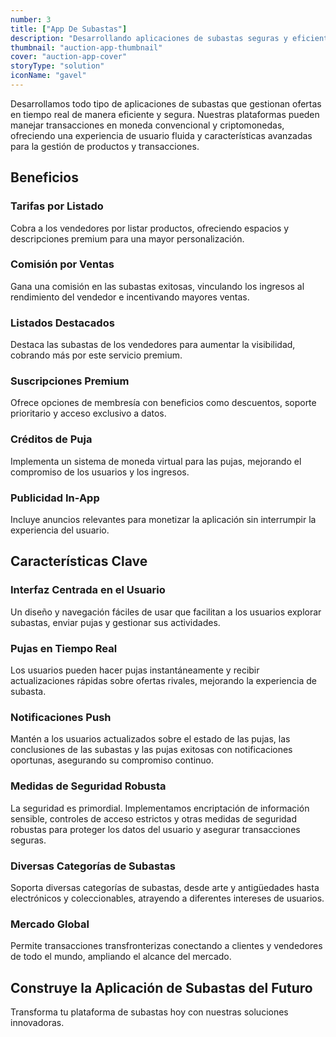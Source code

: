 ```yaml
---
number: 3
title: ["App De Subastas"]
description: "Desarrollando aplicaciones de subastas seguras y eficientes que manejan transacciones en moneda convencional y criptomonedas."
thumbnail: "auction-app-thumbnail"
cover: "auction-app-cover"
storyType: "solution"
iconName: "gavel"
---
```


Desarrollamos todo tipo de aplicaciones de subastas que gestionan ofertas en tiempo real de manera eficiente y segura. Nuestras plataformas pueden manejar transacciones en moneda convencional y criptomonedas, ofreciendo una experiencia de usuario fluida y características avanzadas para la gestión de productos y transacciones.

## Beneficios

### Tarifas por Listado

Cobra a los vendedores por listar productos, ofreciendo espacios y descripciones premium para una mayor personalización.

### Comisión por Ventas

Gana una comisión en las subastas exitosas, vinculando los ingresos al rendimiento del vendedor e incentivando mayores ventas.

### Listados Destacados

Destaca las subastas de los vendedores para aumentar la visibilidad, cobrando más por este servicio premium.

### Suscripciones Premium

Ofrece opciones de membresía con beneficios como descuentos, soporte prioritario y acceso exclusivo a datos.

### Créditos de Puja

Implementa un sistema de moneda virtual para las pujas, mejorando el compromiso de los usuarios y los ingresos.

### Publicidad In-App

Incluye anuncios relevantes para monetizar la aplicación sin interrumpir la experiencia del usuario.

## Características Clave

### Interfaz Centrada en el Usuario

Un diseño y navegación fáciles de usar que facilitan a los usuarios explorar subastas, enviar pujas y gestionar sus actividades.

### Pujas en Tiempo Real

Los usuarios pueden hacer pujas instantáneamente y recibir actualizaciones rápidas sobre ofertas rivales, mejorando la experiencia de subasta.

### Notificaciones Push

Mantén a los usuarios actualizados sobre el estado de las pujas, las conclusiones de las subastas y las pujas exitosas con notificaciones oportunas, asegurando su compromiso continuo.

### Medidas de Seguridad Robusta

La seguridad es primordial. Implementamos encriptación de información sensible, controles de acceso estrictos y otras medidas de seguridad robustas para proteger los datos del usuario y asegurar transacciones seguras.

### Diversas Categorías de Subastas

Soporta diversas categorías de subastas, desde arte y antigüedades hasta electrónicos y coleccionables, atrayendo a diferentes intereses de usuarios.

### Mercado Global

Permite transacciones transfronterizas conectando a clientes y vendedores de todo el mundo, ampliando el alcance del mercado.

## Construye la Aplicación de Subastas del Futuro

Transforma tu plataforma de subastas hoy con nuestras soluciones innovadoras.
